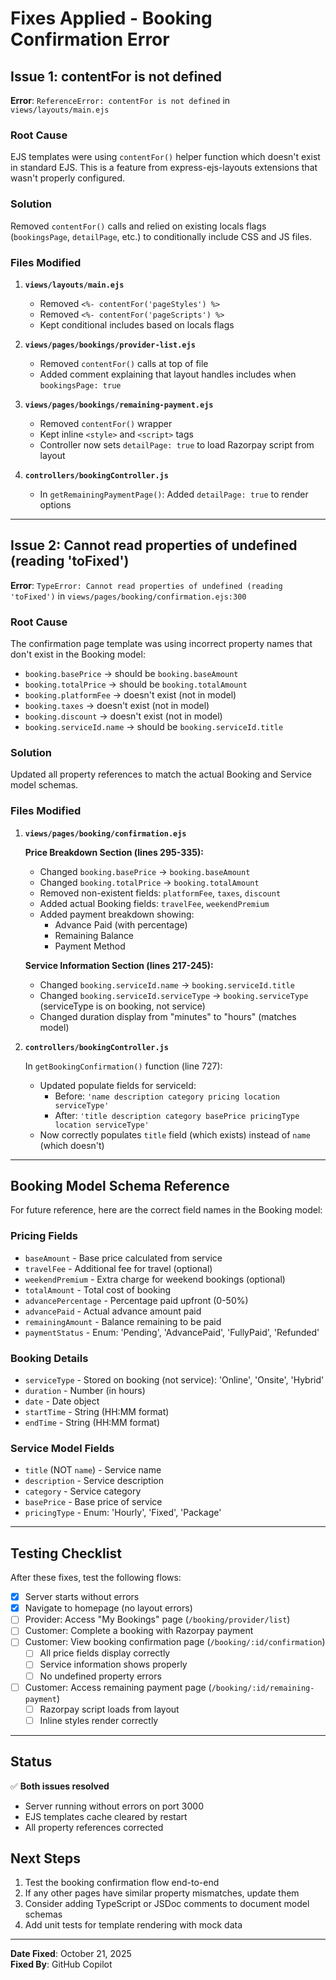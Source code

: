 # Fixes Applied - Booking Confirmation Error

## Issue 1: contentFor is not defined
**Error**: `ReferenceError: contentFor is not defined` in `views/layouts/main.ejs`

### Root Cause
EJS templates were using `contentFor()` helper function which doesn't exist in standard EJS. This is a feature from express-ejs-layouts extensions that wasn't properly configured.

### Solution
Removed `contentFor()` calls and relied on existing locals flags (`bookingsPage`, `detailPage`, etc.) to conditionally include CSS and JS files.

### Files Modified
1. **`views/layouts/main.ejs`**
   - Removed `<%- contentFor('pageStyles') %>`
   - Removed `<%- contentFor('pageScripts') %>`
   - Kept conditional includes based on locals flags

2. **`views/pages/bookings/provider-list.ejs`**
   - Removed `contentFor()` calls at top of file
   - Added comment explaining that layout handles includes when `bookingsPage: true`

3. **`views/pages/bookings/remaining-payment.ejs`**
   - Removed `contentFor()` wrapper
   - Kept inline `<style>` and `<script>` tags
   - Controller now sets `detailPage: true` to load Razorpay script from layout

4. **`controllers/bookingController.js`**
   - In `getRemainingPaymentPage()`: Added `detailPage: true` to render options

---

## Issue 2: Cannot read properties of undefined (reading 'toFixed')
**Error**: `TypeError: Cannot read properties of undefined (reading 'toFixed')` in `views/pages/booking/confirmation.ejs:300`

### Root Cause
The confirmation page template was using incorrect property names that don't exist in the Booking model:
- `booking.basePrice` → should be `booking.baseAmount`
- `booking.totalPrice` → should be `booking.totalAmount`
- `booking.platformFee` → doesn't exist (not in model)
- `booking.taxes` → doesn't exist (not in model)
- `booking.discount` → doesn't exist (not in model)
- `booking.serviceId.name` → should be `booking.serviceId.title`

### Solution
Updated all property references to match the actual Booking and Service model schemas.

### Files Modified
1. **`views/pages/booking/confirmation.ejs`**
   
   **Price Breakdown Section (lines 295-335):**
   - Changed `booking.basePrice` → `booking.baseAmount`
   - Changed `booking.totalPrice` → `booking.totalAmount`
   - Removed non-existent fields: `platformFee`, `taxes`, `discount`
   - Added actual Booking fields: `travelFee`, `weekendPremium`
   - Added payment breakdown showing:
     - Advance Paid (with percentage)
     - Remaining Balance
     - Payment Method
   
   **Service Information Section (lines 217-245):**
   - Changed `booking.serviceId.name` → `booking.serviceId.title`
   - Changed `booking.serviceId.serviceType` → `booking.serviceType` (serviceType is on booking, not service)
   - Changed duration display from "minutes" to "hours" (matches model)

2. **`controllers/bookingController.js`**
   
   In `getBookingConfirmation()` function (line 727):
   - Updated populate fields for serviceId:
     - Before: `'name description category pricing location serviceType'`
     - After: `'title description category basePrice pricingType location serviceType'`
   - Now correctly populates `title` field (which exists) instead of `name` (which doesn't)

---

## Booking Model Schema Reference

For future reference, here are the correct field names in the Booking model:

### Pricing Fields
- `baseAmount` - Base price calculated from service
- `travelFee` - Additional fee for travel (optional)
- `weekendPremium` - Extra charge for weekend bookings (optional)
- `totalAmount` - Total cost of booking
- `advancePercentage` - Percentage paid upfront (0-50%)
- `advancePaid` - Actual advance amount paid
- `remainingAmount` - Balance remaining to be paid
- `paymentStatus` - Enum: 'Pending', 'AdvancePaid', 'FullyPaid', 'Refunded'

### Booking Details
- `serviceType` - Stored on booking (not service): 'Online', 'Onsite', 'Hybrid'
- `duration` - Number (in hours)
- `date` - Date object
- `startTime` - String (HH:MM format)
- `endTime` - String (HH:MM format)

### Service Model Fields
- `title` (NOT `name`) - Service name
- `description` - Service description
- `category` - Service category
- `basePrice` - Base price of service
- `pricingType` - Enum: 'Hourly', 'Fixed', 'Package'

---

## Testing Checklist

After these fixes, test the following flows:

- [x] Server starts without errors
- [x] Navigate to homepage (no layout errors)
- [ ] Provider: Access "My Bookings" page (`/booking/provider/list`)
- [ ] Customer: Complete a booking with Razorpay payment
- [ ] Customer: View booking confirmation page (`/booking/:id/confirmation`)
  - [ ] All price fields display correctly
  - [ ] Service information shows properly
  - [ ] No undefined property errors
- [ ] Customer: Access remaining payment page (`/booking/:id/remaining-payment`)
  - [ ] Razorpay script loads from layout
  - [ ] Inline styles render correctly

---

## Status

✅ **Both issues resolved**
- Server running without errors on port 3000
- EJS templates cache cleared by restart
- All property references corrected

## Next Steps

1. Test the booking confirmation flow end-to-end
2. If any other pages have similar property mismatches, update them
3. Consider adding TypeScript or JSDoc comments to document model schemas
4. Add unit tests for template rendering with mock data

---

**Date Fixed**: October 21, 2025  
**Fixed By**: GitHub Copilot
